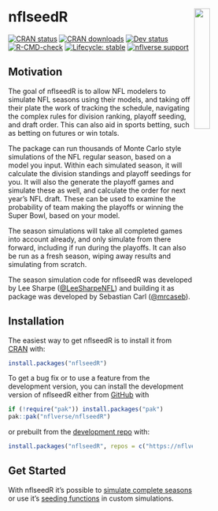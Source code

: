 
<!-- README.md is generated from README.Rmd. Please edit that file -->

# **nflseedR** <img src='man/figures/logo.png' align="right" width="25%" min-width="120px"/>

<!-- badges: start -->

[![CRAN
status](https://www.r-pkg.org/badges/version-last-release/nflseedR)](https://CRAN.R-project.org/package=nflseedR)
[![CRAN
downloads](http://cranlogs.r-pkg.org/badges/grand-total/nflseedR)](https://CRAN.R-project.org/package=nflseedR)
[![Dev
status](https://img.shields.io/github/r-package/v/nflverse/nflseedR/master?label=dev%20version&style=flat-square&logo=github)](https://nflseedr.com/)
[![R-CMD-check](https://github.com/nflverse/nflseedR/workflows/R-CMD-check/badge.svg)](https://github.com/nflverse/nflseedR/actions)
[![Lifecycle:
stable](https://img.shields.io/badge/lifecycle-stable-brightgreen.svg)](https://lifecycle.r-lib.org/articles/stages.html#stable)
[![nflverse
support](https://img.shields.io/discord/789805604076126219?color=7289da&label=nflverse%20support&logo=discord&logoColor=fff&style=flat-square)](https://discord.com/invite/5Er2FBnnQa)
<!-- badges: end -->

## Motivation

The goal of nflseedR is to allow NFL modelers to simulate NFL seasons
using their models, and taking off their plate the work of tracking the
schedule, navigating the complex rules for division ranking, playoff
seeding, and draft order. This can also aid in sports betting, such as
betting on futures or win totals.

The package can run thousands of Monte Carlo style simulations of the
NFL regular season, based on a model you input. Within each simulated
season, it will calculate the division standings and playoff seedings
for you. It will also the generate the playoff games and simulate these
as well, and calculate the order for next year’s NFL draft. These can be
used to examine the probability of team making the playoffs or winning
the Super Bowl, based on your model.

The season simulations will take all completed games into account
already, and only simulate from there forward, including if run during
the playoffs. It can also be run as a fresh season, wiping away results
and simulating from scratch.

The season simulation code for nflseedR was developed by Lee Sharpe
([@LeeSharpeNFL](https://twitter.com/leesharpenfl)) and building it as
package was developed by Sebastian Carl
([@mrcaseb](https://twitter.com/mrcaseb)).

## Installation

The easiest way to get nflseedR is to install it from
[CRAN](https://cran.r-project.org/package=nflseedR) with:

``` r
install.packages("nflseedR")
```

To get a bug fix or to use a feature from the development version, you
can install the development version of nflseedR either from
[GitHub](https://github.com/nflverse/nflseedR) with

``` r
if (!require("pak")) install.packages("pak")
pak::pak("nflverse/nflseedR")
```

or prebuilt from the [development repo](https://nflverse.r-universe.dev)
with:

```r
install.packages("nflseedR", repos = c("https://nflverse.r-universe.dev", getOption("repos")))
```

## Get Started

With nflseedR it’s possible to [simulate complete
seasons](https://nflseedr.com/articles/articles/nflsim.html) or use it’s
[seeding
functions](https://nflseedr.com/articles/articles/nflseedR.html) in
custom simulations.
